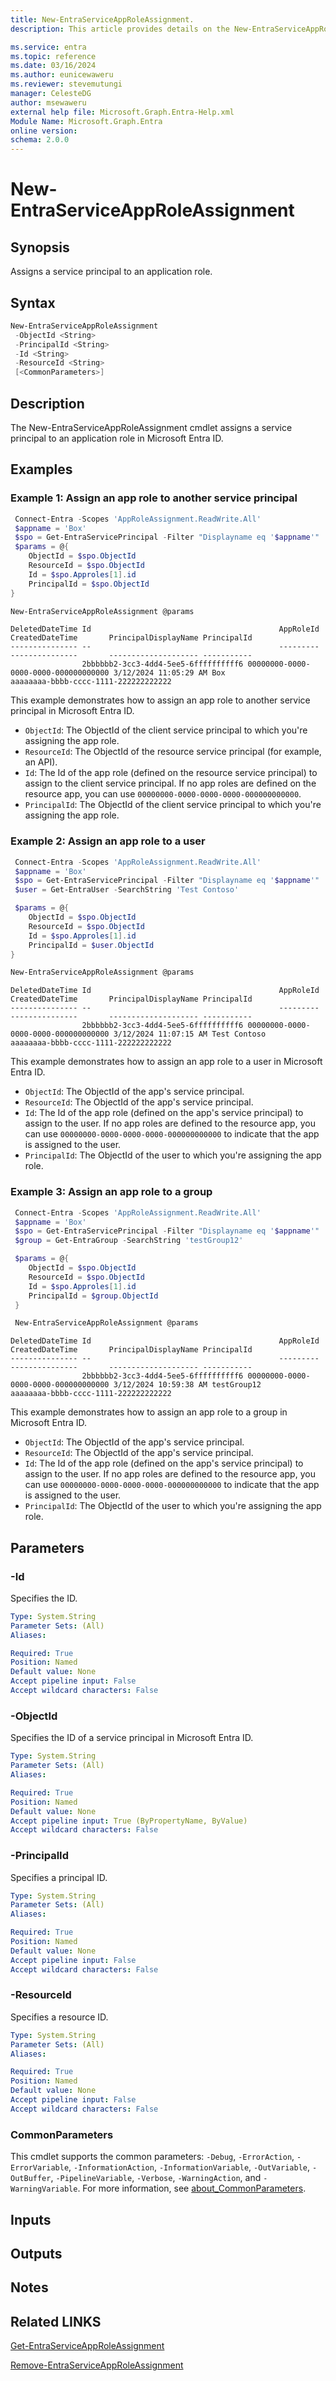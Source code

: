 ```yaml
---
title: New-EntraServiceAppRoleAssignment.
description: This article provides details on the New-EntraServiceAppRoleAssignment command.

ms.service: entra
ms.topic: reference
ms.date: 03/16/2024
ms.author: eunicewaweru
ms.reviewer: stevemutungi
manager: CelesteDG
author: msewaweru
external help file: Microsoft.Graph.Entra-Help.xml
Module Name: Microsoft.Graph.Entra
online version:
schema: 2.0.0
---
```


# New-EntraServiceAppRoleAssignment

## Synopsis
Assigns a service principal to an application role.

## Syntax

```powershell
New-EntraServiceAppRoleAssignment 
 -ObjectId <String> 
 -PrincipalId <String> 
 -Id <String> 
 -ResourceId <String>
 [<CommonParameters>]
```

## Description
The New-EntraServiceAppRoleAssignment cmdlet assigns a service principal to an application role in Microsoft Entra ID.

## Examples

### Example 1: Assign an app role to another service principal

```powershell
 Connect-Entra -Scopes 'AppRoleAssignment.ReadWrite.All'
 $appname = 'Box'
 $spo = Get-EntraServicePrincipal -Filter "Displayname eq '$appname'"
 $params = @{
    ObjectId = $spo.ObjectId
    ResourceId = $spo.ObjectId
    Id = $spo.Approles[1].id
    PrincipalId = $spo.ObjectId
}

New-EntraServiceAppRoleAssignment @params
```

```Output
DeletedDateTime Id                                          AppRoleId                            CreatedDateTime       PrincipalDisplayName PrincipalId
--------------- --                                          ---------                            ---------------       -------------------- -----------
                2bbbbbb2-3cc3-4dd4-5ee5-6ffffffffff6 00000000-0000-0000-0000-000000000000 3/12/2024 11:05:29 AM Box                  aaaaaaaa-bbbb-cccc-1111-222222222222
```

This example demonstrates how to assign an app role to another service principal in Microsoft Entra ID.

- `ObjectId`:  The ObjectId of the client service principal to which you're assigning the app role.
- `ResourceId`: The ObjectId of the resource service principal (for example, an API).
- `Id`: The Id of the app role (defined on the resource service principal) to assign to the client service principal. If no app roles are defined on the resource app, you can use `00000000-0000-0000-0000-000000000000`.
- `PrincipalId`: The ObjectId of the client service principal to which you're assigning the app role.

### Example 2: Assign an app role to a user

```powershell
 Connect-Entra -Scopes 'AppRoleAssignment.ReadWrite.All'
 $appname = 'Box'
 $spo = Get-EntraServicePrincipal -Filter "Displayname eq '$appname'"
 $user = Get-EntraUser -SearchString 'Test Contoso'

 $params = @{
    ObjectId = $spo.ObjectId
    ResourceId = $spo.ObjectId
    Id = $spo.Approles[1].id
    PrincipalId = $user.ObjectId
}

New-EntraServiceAppRoleAssignment @params
```

```Output
DeletedDateTime Id                                          AppRoleId                            CreatedDateTime       PrincipalDisplayName PrincipalId
--------------- --                                          ---------                            ---------------       -------------------- -----------
                2bbbbbb2-3cc3-4dd4-5ee5-6ffffffffff6 00000000-0000-0000-0000-000000000000 3/12/2024 11:07:15 AM Test Contoso         aaaaaaaa-bbbb-cccc-1111-222222222222
```

This example demonstrates how to assign an app role to a user in Microsoft Entra ID.

- `ObjectId`:  The ObjectId of the app's service principal.
- `ResourceId`: The ObjectId of the app's service principal.
- `Id`: The Id of the app role (defined on the app's service principal) to assign to the user. If no app roles are defined to the resource app, you can use `00000000-0000-0000-0000-000000000000` to indicate that the app is assigned to the user.
- `PrincipalId`: The ObjectId of the user to which you're assigning the app role.

### Example 3: Assign an app role to a group

```powershell
 Connect-Entra -Scopes 'AppRoleAssignment.ReadWrite.All'
 $appname = 'Box'
 $spo = Get-EntraServicePrincipal -Filter "Displayname eq '$appname'"
 $group = Get-EntraGroup -SearchString 'testGroup12'

 $params = @{
    ObjectId = $spo.ObjectId
    ResourceId = $spo.ObjectId
    Id = $spo.Approles[1].id
    PrincipalId = $group.ObjectId
 }

 New-EntraServiceAppRoleAssignment @params
```

```Output
DeletedDateTime Id                                          AppRoleId                            CreatedDateTime       PrincipalDisplayName PrincipalId
--------------- --                                          ---------                            ---------------       -------------------- -----------
                2bbbbbb2-3cc3-4dd4-5ee5-6ffffffffff6 00000000-0000-0000-0000-000000000000 3/12/2024 10:59:38 AM testGroup12          aaaaaaaa-bbbb-cccc-1111-222222222222
```

This example demonstrates how to assign an app role to a group in Microsoft Entra ID.

- `ObjectId`:  The ObjectId of the app's service principal.
- `ResourceId`: The ObjectId of the app's service principal.
- `Id`: The Id of the app role (defined on the app's service principal) to assign to the user. If no app roles are defined to the resource app, you can use `00000000-0000-0000-0000-000000000000` to indicate that the app is assigned to the user.
- `PrincipalId`: The ObjectId of the user to which you're assigning the app role.

## Parameters

### -Id

Specifies the ID.

```yaml
Type: System.String
Parameter Sets: (All)
Aliases:

Required: True
Position: Named
Default value: None
Accept pipeline input: False
Accept wildcard characters: False
```

### -ObjectId

Specifies the ID of a service principal in Microsoft Entra ID.

```yaml
Type: System.String
Parameter Sets: (All)
Aliases:

Required: True
Position: Named
Default value: None
Accept pipeline input: True (ByPropertyName, ByValue)
Accept wildcard characters: False
```

### -PrincipalId

Specifies a principal ID.

```yaml
Type: System.String
Parameter Sets: (All)
Aliases:

Required: True
Position: Named
Default value: None
Accept pipeline input: False
Accept wildcard characters: False
```

### -ResourceId

Specifies a resource ID.

```yaml
Type: System.String
Parameter Sets: (All)
Aliases:

Required: True
Position: Named
Default value: None
Accept pipeline input: False
Accept wildcard characters: False
```

### CommonParameters

This cmdlet supports the common parameters: `-Debug`, `-ErrorAction`, `-ErrorVariable`, `-InformationAction`, `-InformationVariable`, `-OutVariable`, `-OutBuffer`, `-PipelineVariable`, `-Verbose`, `-WarningAction`, and `-WarningVariable`. For more information, see [about_CommonParameters](https://go.microsoft.com/fwlink/?LinkID=113216).

## Inputs

## Outputs

## Notes

## Related LINKS

[Get-EntraServiceAppRoleAssignment](Get-EntraServiceAppRoleAssignment.md)

[Remove-EntraServiceAppRoleAssignment](Remove-EntraServiceAppRoleAssignment.md)
